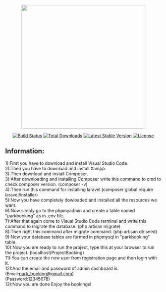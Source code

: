 <p align="center"><a href="https://laravel.com" target="_blank"><img src="https://raw.githubusercontent.com/laravel/art/master/logo-lockup/5%20SVG/2%20CMYK/1%20Full%20Color/laravel-logolockup-cmyk-red.svg" width="400"></a></p>

<p align="center">
<a href="https://travis-ci.org/laravel/framework"><img src="https://travis-ci.org/laravel/framework.svg" alt="Build Status"></a>
<a href="https://packagist.org/packages/laravel/framework"><img src="https://img.shields.io/packagist/dt/laravel/framework" alt="Total Downloads"></a>
<a href="https://packagist.org/packages/laravel/framework"><img src="https://img.shields.io/packagist/v/laravel/framework" alt="Latest Stable Version"></a>
<a href="https://packagist.org/packages/laravel/framework"><img src="https://img.shields.io/packagist/l/laravel/framework" alt="License"></a>
</p>

## Information:

1):First you have to download and install Visual Studio Code.<br>
2):Then you have to download and install Xampp.<br>
3):Then download and install Composer.<br>
3):After downloading and installing Composer write this command to cmd to check composer version. (composer -v)<br>
4):Then run this command for installing laravel.(composer global require laravel/installer)<br>
5):Now you have completely dowloaded and installed all the resources we want.<br>
6):Now simply go to the phpmyadmin and create a table named "parkbooking" as in .env file.<br>
7):After that again come to Visual Studio Code terminal and write this command to migrate the database. (php artisan migrate)<br>
8):Then right this command after migrate command. (php artisan db:seed)<br>
9):Now your database tables are formed in phpmysql in "parkbooking" table.<br>
10):Now you are ready to run the project, type this at your browser to run the project. (localhost/ProjectBooking)<br>
11):You can create the new user from registration page and then login with it.<br>
12):And the email and password of admin dashboard is.<br>
(Email:park_booking@gmail.com)<br>
(Password:12345678)<br>
13):Now you are done Enjoy the bookings!<br>

